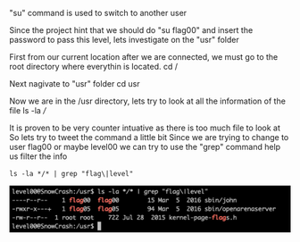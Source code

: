 "su" command is used to switch to another user

Since the project hint that we should do "su flag00" and insert the password to pass this level,
lets investigate on the "usr" folder

First from our current location after we are connected, we must go to the root directory where everythin is located.
cd /

Next nagivate to "usr" folder
cd usr

Now we are in the /usr directory, lets try to look at all the information of the file
ls -la */*

It is proven to be very counter intuative as there is too much file to look at
So lets try to tweet the command a little bit
Since we are trying to change to user flag00 or maybe level00 we can try to use the "grep" command help us filter the info
```console
ls -la */* | grep "flag\|level"
```

![alt text](./screenshot/image1.png)
